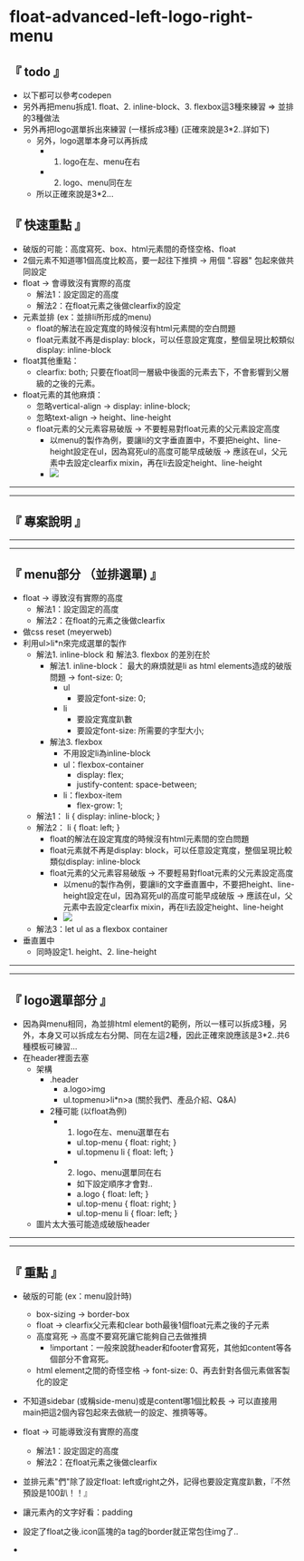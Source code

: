 # float-advanced-left-logo-right-menu

## 『 todo 』
- 以下都可以參考codepen
- 另外再把menu拆成1. float、2. inline-block、3. flexbox這3種來練習 => 並排的3種做法
- 另外再把logo選單拆出來練習 (一樣拆成3種) (正確來說是3*2..詳如下)
    - 另外，logo選單本身可以再拆成
        - 1. logo在左、menu在右
        - 2. logo、menu同在左
    - 所以正確來說是3*2...

## 『 快速重點 』
- 破版的可能：高度寫死、box、html元素間的奇怪空格、float
- 2個元素不知道哪1個高度比較高，要一起往下推擠 -> 用個 ".容器" 包起來做共同設定
- float -> 會導致沒有實際的高度
    - 解法1：設定固定的高度
    - 解法2：在float元素之後做clearfix的設定
- 元素並排 (ex：並排li所形成的menu)
    - float的解法在設定寬度的時候沒有html元素間的空白問題
    - float元素就不再是display: block，可以任意設定寬度，整個呈現比較類似display: inline-block
- float其他重點：
    - clearfix: both; 只要在float同一層級中後面的元素去下，不會影響到父層級的之後的元素。
- float元素的其他麻煩：
    - 忽略vertical-align -> display: inline-block;
    - 忽略text-align -> height、line-height
    - float元素的父元素容易破版 -> 不要輕易對float元素的父元素設定高度
        - 以menu的製作為例，要讓li的文字垂直置中，不要把height、line-height設定在ul，因為寫死ul的高度可能早成破版 -> 應該在ul，父元素中去設定clearfix mixin，再在li去設定height、line-height
        - ![](https://i.imgur.com/bzpK6hB.png)

<hr>
<hr>

## 『 專案說明 』

<hr>
<hr>

## 『 menu部分 （並排選單) 』
- float -> 導致沒有實際的高度
    - 解法1：設定固定的高度
    - 解法2：在float的元素之後做clearfix
- 做css reset (meyerweb)
- 利用ul>li*n來完成選單的製作
    - 解法1. inline-block 和 解法3. flexbox 的差別在於
        - 解法1. inline-block： 最大的麻煩就是li as html elements造成的破版問題 -> font-size: 0;
            - ul
                - 要設定font-size: 0;
            - li
                - 要設定寬度趴數
                - 要設定font-size: 所需要的字型大小;
        - 解法3. flexbox
            - 不用設定li為inline-block
            - ul：flexbox-container
                - display: flex;
                - justify-content: space-between;
            - li：flexbox-item
                - flex-grow: 1;
    - 解法1： li { display: inline-block; }
    - 解法2： li { float: left; }
        - float的解法在設定寬度的時候沒有html元素間的空白問題
        - float元素就不再是display: block，可以任意設定寬度，整個呈現比較類似display: inline-block
        - float元素的父元素容易破版 -> 不要輕易對float元素的父元素設定高度
            - 以menu的製作為例，要讓li的文字垂直置中，不要把height、line-height設定在ul，因為寫死ul的高度可能早成破版 -> 應該在ul，父元素中去設定clearfix mixin，再在li去設定height、line-height
            - ![](https://i.imgur.com/bzpK6hB.png)
    - 解法3：let ul as a flexbox container
- 垂直置中
    - 同時設定1. height、2. line-height

<hr>
<hr>

## 『 logo選單部分 』
- 因為與menu相同，為並排html element的範例，所以一樣可以拆成3種，另外，本身又可以拆成左右分開、同在左這2種，因此正確來說應該是3*2..共6種模板可練習...
- 在header裡面去塞
    - 架構
        - .header
            - a.logo>img
            - ul.topmenu>li*n>a (關於我們、產品介紹、Q&A)
        - 2種可能 (以float為例)
            - 1. logo在左、menu選單在右
                - ul.top-menu { float: right; }  
                - ul.topmenu li { float: left; }
            - 2. logo、menu選單同在右
                - 如下設定順序才會對..
                - a.logo { float: left; }
                - ul.top-menu { float: right; }
                - ul.top-menu li { floar: left; }
    - 圖片太大張可能造成破版header

<hr>
<hr>

## 『 重點 』
- 破版的可能 (ex：menu設計時)
    - box-sizing -> border-box
    - float -> clearfix父元素和clear both最後1個float元素之後的子元素
    - 高度寫死 -> 高度不要寫死讓它能夠自己去做推擠
        - !important：一般來說就header和footer會寫死，其他如content等各個部分不會寫死。
    - html element之間的奇怪空格 -> font-size: 0、再去針對各個元素做客製化的設定
- 不知道sidebar (或稱side-menu)或是content哪1個比較長 -> 可以直接用main把這2個內容包起來去做統一的設定、推擠等等。
- float -> 可能導致沒有實際的高度
    - 解法1：設定固定的高度
    - 解法2：在float元素之後做clearfix


- 並排元素"們"除了設定float: left或right之外，記得也要設定寬度趴數，『不然預設是100趴！！』
- 讓元素內的文字好看：padding
- 設定了float之後.icon區塊的a tag的border就正常包住img了..
- 